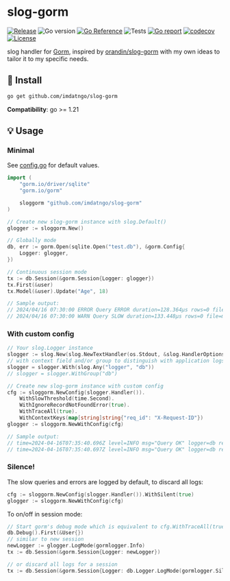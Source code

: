 # slog-gorm

[![Release](https://img.shields.io/github/v/release/imdatngo/slog-gorm)](https://github.com/imdatngo/slog-gorm/releases)
![Go version](https://img.shields.io/github/go-mod/go-version/imdatngo/slog-gorm)
[![Go Reference](https://pkg.go.dev/badge/github.com/imdatngo/slog-gorm.svg)](https://pkg.go.dev/github.com/imdatngo/slog-gorm)
![Tests](https://github.com/imdatngo/slog-gorm/actions/workflows/tests.yml/badge.svg)
[![Go report](https://goreportcard.com/badge/github.com/imdatngo/slog-gorm)](https://goreportcard.com/report/github.com/imdatngo/slog-gorm)
[![codecov](https://codecov.io/gh/imdatngo/slog-gorm/graph/badge.svg?token=KM0Y198PUH)](https://codecov.io/gh/imdatngo/slog-gorm)
[![License](https://img.shields.io/github/license/imdatngo/slog-gorm)](./LICENSE)

slog handler for [Gorm](https://github.com/go-gorm/gorm), inspired by [orandin/slog-gorm](https://github.com/orandin/slog-gorm) with my own ideas to tailor it to my specific needs.

## 🚀 Install

```sh
go get github.com/imdatngo/slog-gorm
```

**Compatibility**: go >= 1.21

## 💡 Usage

### Minimal

See [config.go](./config.go) for default values.

```go
import (
	"gorm.io/driver/sqlite"
	"gorm.io/gorm"

	sloggorm "github.com/imdatngo/slog-gorm"
)

// Create new slog-gorm instance with slog.Default()
glogger := sloggorm.New()

// Globally mode
db, err := gorm.Open(sqlite.Open("test.db"), &gorm.Config{
	Logger: glogger,
})

// Continuous session mode
tx := db.Session(&gorm.Session{Logger: glogger})
tx.First(&user)
tx.Model(&user).Update("Age", 18)

// Sample output:
// 2024/04/16 07:30:00 ERROR Query ERROR duration=128.364µs rows=0 file=main.go:45 error="record not found" query="SELECT * FROM `users` ORDER BY `users`.`id` LIMIT 1"
// 2024/04/16 07:30:00 WARN Query SLOW duration=133.448µs rows=0 file=main.go:46 slow_threshold=100ns query="UPDATE `users` SET `age`=18 WHERE `id` = 1"
```

### With custom config

```go
// Your slog.Logger instance
slogger := slog.New(slog.NewTextHandler(os.Stdout, &slog.HandlerOptions{Level: slog.LevelInfo}))
// with context field and/or group to distinguish with application logs
slogger = slogger.With(slog.Any("logger", "db"))
// slogger = slogger.WithGroup("db")

// Create new slog-gorm instance with custom config
cfg := sloggorm.NewConfig(slogger.Handler()).
	WithSlowThreshold(time.Second).
	WithIgnoreRecordNotFoundError(true).
	WithTraceAll(true).
	WithContextKeys(map[string]string{"req_id": "X-Request-ID"})
glogger := sloggorm.NewWithConfig(cfg)

// Sample output:
// time=2024-04-16T07:35:40.696Z level=INFO msg="Query OK" logger=db req_id=01ARZ3NDEKTSV4RRFFQ69G5FAV duration=130.659µs rows=1 file=main.go:45 query="SELECT * FROM `users` WHERE `users`.`id` = 1 ORDER BY `users`.`id` LIMIT 1"
// time=2024-04-16T07:35:40.697Z level=INFO msg="Query OK" logger=db req_id=01ARZ3NDEKTSV4RRFFQ69G5FAV duration=940.445µs rows=1 file=main.go:46 query="UPDATE `users` SET `age`=18 WHERE `id` = 1"
```

### Silence!

The slow queries and errors are logged by default, to discard all logs:

```go
cfg := sloggorm.NewConfig(slogger.Handler()).WithSilent(true)
glogger := sloggorm.NewWithConfig(cfg)
```

To on/off in session mode:

```go
// Start gorm's debug mode which is equivalent to cfg.WithTraceAll(true)
db.Debug().First(&User{})
// similar to new session
newLogger := glogger.LogMode(gormlogger.Info)
tx := db.Session(&gorm.Session{Logger: newLogger})

// or discard all logs for a session
tx := db.Session(&gorm.Session{Logger: db.Logger.LogMode(gormlogger.Silent)})
```
